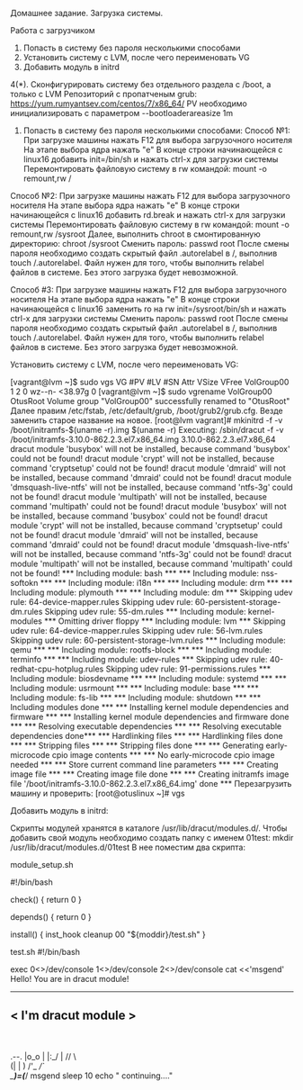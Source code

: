 Домашнее задание. Загрузка системы.

Работа с загрузчиком
1. Попасть в систему без пароля несколькими способами
2. Установить систему с LVM, после чего переименовать VG
3. Добавить модуль в initrd

4(*). Сконфигурировать систему без отдельного раздела с /boot, а только с LVM
Репозиторий с пропатченым grub: https://yum.rumyantsev.com/centos/7/x86_64/
PV необходимо инициализировать с параметром --bootloaderareasize 1m

1. Попасть в систему без пароля несколькими способами:
Способ №1:
При загрузке машины нажать F12 для выбора загрузочного носителя
На этапе выбора ядра нажать "e"
В конце строки начинающейся с linux16 добавить init=/bin/sh и нажать сtrl-x для загрузки системы
Перемонтировать файловую систему в rw командой: mount -o remount,rw /

Способ №2:
При загрузке машины нажать F12 для выбора загрузочного носителя
На этапе выбора ядра нажать "e"
В конце строки начинающейся с linux16 добавить rd.break и нажать сtrl-x для загрузки системы
Перемонтировать файловую систему в rw командой: mount -o remount,rw /sysroot 
Далее, выполнить chroot в смонтированную директорию: chroot /sysroot
Сменить пароль: passwd root
После смены пароля необходимо создать скрытый файл .autorelabel в /, выполнив touch /.autorelabel. Файл нужен для того, чтобы выполнить relabel файлов в системе. Без этого загрузка будет невозможной.

Способ #3:
При загрузке машины нажать F12 для выбора загрузочного носителя
На этапе выбора ядра нажать "e"
В конце строки начинающейся с linux16 заменить ro на rw init=/sysroot/bin/sh и нажать сtrl-x для загрузки системы
Сменить пароль: passwd root
После смены пароля необходимо создать скрытый файл .autorelabel в /, выполнив touch /.autorelabel. Файл нужен для того, чтобы выполнить relabel файлов в системе. Без этого загрузка будет невозможной.

Установить систему с LVM, после чего переименовать VG:

[vagrant@lvm ~]$ sudo vgs
  VG         #PV #LV #SN Attr   VSize   VFree
  VolGroup00   1   2   0 wz--n- <38.97g    0
[vagrant@lvm ~]$ sudo vgrename VolGroup00 OtusRoot
  Volume group "VolGroup00" successfully renamed to "OtusRoot"
Далее правим /etc/fstab, /etc/default/grub, /boot/grub2/grub.cfg. Везде заменить старое название на новое.
[root@lvm vagrant]#  mkinitrd -f -v /boot/initramfs-$(uname -r).img $(uname -r)
Executing: /sbin/dracut -f -v /boot/initramfs-3.10.0-862.2.3.el7.x86_64.img 3.10.0-862.2.3.el7.x86_64
dracut module 'busybox' will not be installed, because command 'busybox' could not be found!
dracut module 'crypt' will not be installed, because command 'cryptsetup' could not be found!
dracut module 'dmraid' will not be installed, because command 'dmraid' could not be found!
dracut module 'dmsquash-live-ntfs' will not be installed, because command 'ntfs-3g' could not be found!
dracut module 'multipath' will not be installed, because command 'multipath' could not be found!
dracut module 'busybox' will not be installed, because command 'busybox' could not be found!
dracut module 'crypt' will not be installed, because command 'cryptsetup' could not be found!
dracut module 'dmraid' will not be installed, because command 'dmraid' could not be found!
dracut module 'dmsquash-live-ntfs' will not be installed, because command 'ntfs-3g' could not be found!
dracut module 'multipath' will not be installed, because command 'multipath' could not be found!
*** Including module: bash ***
*** Including module: nss-softokn ***
*** Including module: i18n ***
*** Including module: drm ***
*** Including module: plymouth ***
*** Including module: dm ***
Skipping udev rule: 64-device-mapper.rules
Skipping udev rule: 60-persistent-storage-dm.rules
Skipping udev rule: 55-dm.rules
*** Including module: kernel-modules ***
Omitting driver floppy
*** Including module: lvm ***
Skipping udev rule: 64-device-mapper.rules
Skipping udev rule: 56-lvm.rules
Skipping udev rule: 60-persistent-storage-lvm.rules
*** Including module: qemu ***
*** Including module: rootfs-block ***
*** Including module: terminfo ***
*** Including module: udev-rules ***
Skipping udev rule: 40-redhat-cpu-hotplug.rules
Skipping udev rule: 91-permissions.rules
*** Including module: biosdevname ***
*** Including module: systemd ***
*** Including module: usrmount ***
*** Including module: base ***
*** Including module: fs-lib ***
*** Including module: shutdown ***
*** Including modules done ***
*** Installing kernel module dependencies and firmware ***
*** Installing kernel module dependencies and firmware done ***
*** Resolving executable dependencies ***
*** Resolving executable dependencies done***
*** Hardlinking files ***
*** Hardlinking files done ***
*** Stripping files ***
*** Stripping files done ***
*** Generating early-microcode cpio image contents ***
*** No early-microcode cpio image needed ***
*** Store current command line parameters ***
*** Creating image file ***
*** Creating image file done ***
*** Creating initramfs image file '/boot/initramfs-3.10.0-862.2.3.el7.x86_64.img' done ***
Перезагрузить машину и проверить:
[root@otuslinux ~]# vgs


Добавить модуль в initrd:

Скрипты модулей хранятся в каталоге /usr/lib/dracut/modules.d/. Чтобы добавить свой модуль необходимо создать папку с именем 01test:
mkdir /usr/lib/dracut/modules.d/01test
В нее поместим два скрипта:

module_setup.sh

#!/bin/bash

check() {
    return 0
}

depends() {
    return 0
}

install() {
    inst_hook cleanup 00 "${moddir}/test.sh"
}

test.sh
#!/bin/bash

exec 0<>/dev/console 1<>/dev/console 2<>/dev/console
cat <<'msgend'
Hello! You are in dracut module!
 ___________________
< I'm dracut module >
 -------------------
   \
    \
        .--.
       |o_o |
       |:_/ |
      //   \ \
     (|     | )
    /'\_   _/`\
    \___)=(___/
msgend
sleep 10
echo " continuing...."



